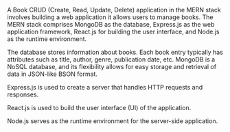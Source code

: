 A Book CRUD (Create, Read, Update, Delete) application in the MERN stack involves building a web application it allows users to manage books. The MERN stack comprises MongoDB as the database, Express.js as the web application framework, React.js for building the user interface, and Node.js as the runtime environment.

The database stores information about books. Each book entry typically has attributes such as title, author, genre, publication date, etc.
MongoDB is a NoSQL database, and its flexibility allows for easy storage and retrieval of data in JSON-like BSON format.

Express.js is used to create a server that handles HTTP requests and responses.

React.js is used to build the user interface (UI) of the application.

Node.js serves as the runtime environment for the server-side application.









